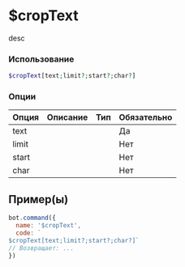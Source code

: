 # $cropText
desc
### Использование
```php
$cropText[text;limit?;start?;char?]
```

### Опции

| Опция | Описание | Тип | Обязательно |
|--------|-------------|------|----------|
| text |  |  | Да | 
| limit |  |  | Нет | 
| start |  |  | Нет |
| char |  |  | Нет |
## Пример(ы)

```javascript
bot.command({
  name: '$cropText',
  code: `
$cropText[text;limit?;start?;char?]`
// Возвращает: ...
})
```